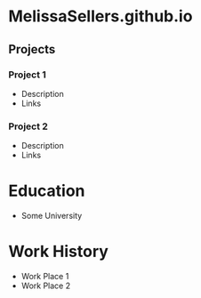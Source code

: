 # MelissaSellers.github.io

## Projects
### Project 1
- Description
- Links

### Project 2
- Description
- Links

# Education
- Some University

# Work History
- Work Place 1
- Work Place 2
